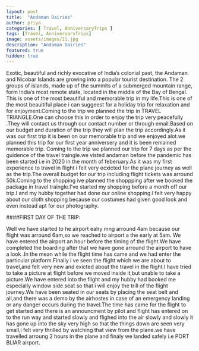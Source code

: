 ```yaml
---
layout: post
title:  "Andaman Dairies"
author: priya
categories: [ Travel, AnniversaryTrips ]
tags: [Travel, AnniversaryTrips]
image: assets/images/11.jpg
description: "Andaman Dairies"
featured: true
hidden: true
---
```


Exotic, beautiful and richly evocative of India’s colonial past, the Andaman and Nicobar Islands are growing into a popular tourist destination. The 2 groups of islands, made up of the summits of a submerged mountain range, form India’s most remote state, located in the middle of the Bay of Bengal. This is one of the most beautiful and memorable trip in my life.This is one of the most beauitiful place i can suggeest for a holiday trip for relaxation and for enjoyment.Coming to the trip we planned the trip in TRAVEL TRIANGLE.One can choose this in order to enjoy the trip very peacefully .They will contact us through our contact number or through email.Based on our budget and duration of the trip they will plan the trip accordingly.As it was our first trip it is been on our memorable trip and we enjoyed alot.we planned this trip for our first year anniversery and it is been remained memorable trip. Coming to the trip we planned our trip for 7 days as per the guidence of the travel traingle.we visted andaman before the pandemic has been started i.e in 2020 in the month of feberuary.As it was my first experience to travel in flight i felt very ecxicted for the plane journey as well as the trip.The overall budget for our trip including flight tickets was arround 50k.Coming to the shopping ive planned the shoppping after we booked the package in travel traingle.I've started my shopping before a month off our trip.I and my hubby together had done our online shopping.I felt very happy about our cloth shopping because our costumes had given good look and  even instead apt for our photography.

####FIRST DAY OF THE TRIP:

Well we have started to he airport ealry mng arround 4am because our flight was arround 6am,so we reached to airport a the early at 5am. We have entered the airport an hour before the timing of the flight.We have completed the boarding after that we have gone arround the airport to have a look .In the mean while the flight time has came and we had enter the particular platform.Finally i ve seen the flight which we are about to travel,and felt very new and exicted about the travel in the flight.I have tried to take a picture at flight before we moved inside it,but unable to take a picture.We have entered into the flight and my hubby had booked me especially window side seat so that i will enjoy the trill of the flight journey.We have been seated in our seats by placing the seat belt and all,and there was a demo by the airhostes in case of an emergency landing or any danger occurs during the travel.The time has came for the flight to get started and there is an announcment by pilot and flight has entered on to the run way and started slowly and flighed into the air slowly and slowly it has gone up into the sky very high so that the things down are seen very small,i felt very thrilled by watching that view from the plane.we have travelled arroung 2 hours in the plane and finaly we landed safely i.e PORT BLIAR airport.
